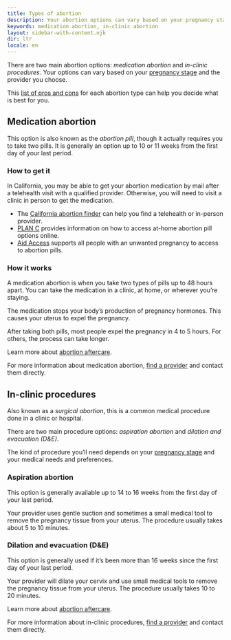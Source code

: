 ```yaml
---
title: Types of abortion
description: Your abortion options can vary based on your pregnancy stage and the provider you choose. Find out what's available to you.
keywords: medication abortion, in-clinic abortion
layout: sidebar-with-content.njk
dir: ltr
locale: en
---
```

There are two main abortion options: *medication abortion* and *in-clinic procedures*. Your options can vary based on your [pregnancy stage](/getting-an-abortion/about-abortion/#pregnancy-stages) and the provider you choose.

This [list of pros and cons](https://www.abortionfinder.org/abortion-types/pill-vs-procedure-how-to-decide) for each abortion type can help you decide what is best for you.

## Medication abortion

This option is also known as the *abortion pill*, though it actually requires you to take two pills. It is generally an option up to 10 or 11 weeks from the first day of your last period.

### How to get it

In California, you may be able to get your abortion medication by mail after a telehealth visit with a qualified provider. Otherwise, you will need to visit a clinic in person to get the medication.

- The [California abortion finder](/find-a-provider/) can help you find a telehealth or in-person provider.
- [PLAN C](https://www.plancpills.org/) provides information on how to access at-home abortion pill options online.
- [Aid Access](https://aidaccess.org/en/) supports all people with an unwanted pregnancy to access to abortion pills.

### How it works

A medication abortion is when you take two types of pills up to 48 hours apart. You can take the medication in a clinic, at home, or wherever you’re staying.

The medication stops your body’s production of pregnancy hormones. This causes your uterus to expel the pregnancy.

After taking both pills, most people expel the pregnancy in 4 to 5 hours. For others, the process can take longer.

Learn more about [abortion aftercare](/getting-an-abortion/about-abortion/#abortion-aftercare).

For more information about medication abortion, [find a provider](/find-a-provider/) and contact them directly.

## In-clinic procedures

Also known as a *surgical abortion*, this is a common medical procedure done in a clinic or hospital.

There are two main procedure options: *aspiration abortion* and *dilation and evacuation (D&E)*.

The kind of procedure you’ll need depends on your [pregnancy stage](/getting-an-abortion/about-abortion/#pregnancy-stages) and your medical needs and preferences.

### Aspiration abortion

This option is generally available up to 14 to 16 weeks from the first day of your last period.

Your provider uses gentle suction and sometimes a small medical tool to remove the pregnancy tissue from your uterus. The procedure usually takes about 5 to 10 minutes.

### Dilation and evacuation (D&E)

This option is generally used if it’s been more than 16 weeks since the first day of your last period.

Your provider will dilate your cervix and use small medical tools to remove the pregnancy tissue from your uterus. The procedure usually takes 10 to 20 minutes.

Learn more about [abortion aftercare](/getting-an-abortion/about-abortion/#abortion-aftercare).

For more information about in-clinic procedures, [find a provider](/find-a-provider/) and contact them directly.
